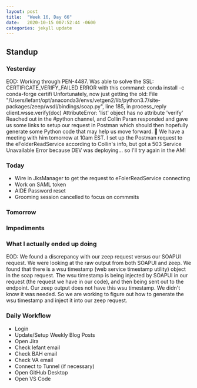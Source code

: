 ```yaml
---
layout: post
title:  "Week 16, Day 66"
date:   2020-10-15 007:52:44 -0600
categories: jekyll update
---
```


## Standup
  
### Yesterday
EOD: Working through PEN-4487. Was able to solve the
SSL: CERTIFICATE_VERIFY_FAILED ERROR
with this command:
conda install -c conda-forge certifi
Unfortunately, now just getting the old:
File "/Users/lefant/opt/anaconda3/envs/vetgen2/lib/python3.7/site-packages/zeep/wsdl/bindings/soap.py", line 185, in process_reply
    client.wsse.verify(doc)
AttributeError: 'list' object has no attribute 'verify'
Reached out in the #python channel, and Collin Paran responded and gave us some links to setup our request in Postman which should then hopefully generate some Python code that may help us move forward. :crossed_fingers:
We have a meeting with him tomorrow at 10am EST.
I set up the Postman request to the eFolderReadService according to Collin's info, but got a 503 Service Unavailable Error because DEV was deploying... so I'll try again in the AM!

### Today

* Wire in JksManager to get the request to eFolerReadService connecting
* Work on SAML token
* AIDE Password reset   
* Grooming session cancelled to focus on commmits

### Tomorrow
 
### Impediments

### What I actually ended up doing
EOD: We found a discrepancy with our zeep request versus our SOAPUI request. We were looking at the raw output from both SOAPUI and zeep. We found that there is a wsu timestamp (web service timestamp utility) object in the soap request. The wsu timestamp is being injected by SOAPUI in our request (the request we have in our code), and then being sent out to the endpoint. Our zeep output does not have this wsu timestamp. We didn't know it was needed. So we are working to figure out how to generate the wsu timestamp and inject it into our zeep request.


### Daily Workflow
* Login
* Update/Setup Weekly Blog Posts
* Open Jira
* Check lefant email
* Check BAH email
* Check VA email
* Connect to Tunnel (if necessary)
* Open GitHub Desktop
* Open VS Code

